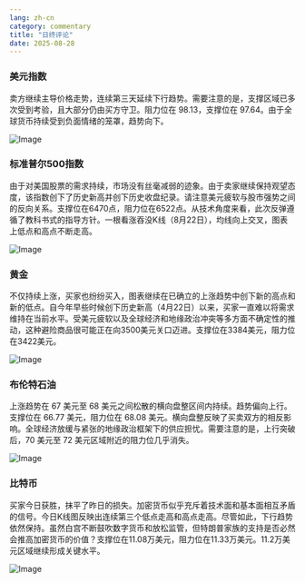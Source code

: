 ```yaml
---
lang: zh-cn
category: commentary
title: "日终评论"
date: 2025-08-28
---
```


### 美元指数

卖方继续主导价格走势，连续第三天延续下行趋势。需要注意的是，支撑区域已多次受到考验，且大部分仍由买方守卫。阻力位在 98.13，支撑位在 97.64。由于全球货币持续受到负面情绪的笼罩，趋势向下。

![Image](https://markleighedu.github.io/img/Aug-2025/28-Aug-2025/usdindex.jpg)

### 标准普尔500指数

由于对美国股票的需求持续，市场没有丝毫减弱的迹象。由于卖家继续保持观望态度，该指数创下了历史新高并创下历史收盘纪录。请注意美元疲软与股市强势之间的反向关系。支撑位在6470点，阻力位在6522点。从技术角度来看，此次反弹遵循了教科书式的指导方针。一根看涨吞没K线（8月22日），均线向上交叉，图表上低点和高点不断走高。

![Image](https://markleighedu.github.io/img/Aug-2025/28-Aug-2025/sp500.jpg)

### 黄金

不仅持续上涨，买家也纷纷买入，图表继续在已确立的上涨趋势中创下新的高点和新的低点。自今年早些时候创下历史新高（4月22日）以来，买家一直难以将需求维持在当前水平。受美元疲软以及全球经济和地缘政治冲突等多方面不确定性的推动，这种避险商品很可能正在向3500美元关口迈进。支撑位在3384美元，阻力位在3422美元。

![Image](https://markleighedu.github.io/img/Aug-2025/28-Aug-2025/gold.jpg)

### 布伦特石油

上涨趋势在 67 美元至 68 美元之间松散的横向盘整区间内持续。趋势偏向上行。支撑位在 66.77 美元，阻力位在 68.08 美元。横向盘整反映了买卖双方的相反影响。全球经济放缓与紧张的地缘政治框架下的供应担忧。需要注意的是，上行突破后，70 美元至 72 美元区域附近的阻力位几乎消失。

![Image](https://markleighedu.github.io/img/Aug-2025/28-Aug-2025/brentoil.jpg)

### 比特币

买家今日获胜，抹平了昨日的损失。加密货币似乎充斥着技术面和基本面相互矛盾的信号。今日K线图反映出连续第三个低点走高和高点走高。尽管如此，下行趋势依然保持。虽然白宫不断鼓吹数字货币和放松监管，但特朗普家族的支持是否必然会推高加密货币的价值？支撑位在11.08万美元，阻力位在11.33万美元。11.2万美元区域继续形成关键水平。

![Image](https://markleighedu.github.io/img/Aug-2025/28-Aug-2025/bitcoin.jpg)

